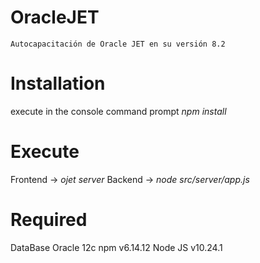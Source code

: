 # OracleJET
`Autocapacitación de Oracle JET en su versión 8.2`

# Installation
execute in the console command prompt *npm install*

# Execute
Frontend -> *ojet server*
Backend -> *node src/server/app.js*

# Required
DataBase Oracle 12c
npm v6.14.12
Node JS v10.24.1
